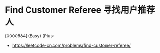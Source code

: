 # Find Customer Referee 寻找用户推荐人

[0000584] (Easy) (Plus)

- https://leetcode-cn.com/problems/find-customer-referee/
